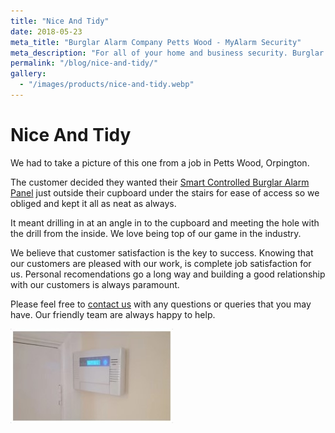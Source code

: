 ```yaml
---
title: "Nice And Tidy"
date: 2018-05-23
meta_title: "Burglar Alarm Company Petts Wood - MyAlarm Security"
meta_description: "For all of your home and business security. Burglar Alarm Servicing, Burglar Alarm Installation, Alarm Battery and CCTV. Call 020 8302 4065 or email us."
permalink: "/blog/nice-and-tidy/"
gallery:
  - "/images/products/nice-and-tidy.webp"
---
```


# Nice And Tidy

We had to take a picture of this one from a job in Petts Wood, Orpington.

The customer decided they wanted their [Smart Controlled Burglar Alarm Panel](/categories/burglar-alarms/) just outside their cupboard under the stairs for ease of access so we obliged and kept it all as neat as always.

It meant drilling in at an angle in to the cupboard and meeting the hole with the drill from the inside. We love being top of our game in the industry.

We believe that customer satisfaction is the key to success. Knowing that our customers are pleased with our work, is complete job satisfaction for us. Personal recomendations go a long way and building a good relationship with our customers is always paramount.

Please feel free to [contact us](/contact/) with any questions or queries that you may have. Our friendly team are always happy to help.

![Nice And Tidy](/images/news/news-nice-and-tidy-r9glvhm3zssvyqwlcklw.jpg)